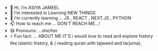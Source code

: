 - 👋 Hi, I’m ASIYA JAMEEL
- 👀 I’m interested in  Learning NEW THINGS 
- 🌱 I’m currently learning ... JS , REACT , NEXT.JS , PYTHON
- 📫 How to reach me ...  DON'T  REACH ME...!
- 😄 Pronouns: ...she/her
- ⚡ Fun fact: ... ABOUT ME IT'S i would love to read and explore history like islamic history, & ( reading quran with tajweed and tarjuma),

<!---
Asiya-jammel/Asiya-jammel is a ✨ special ✨ repository because its `README.md` (this file) appears on your GitHub profile.
You can click the Preview link to take a look at your changes.
--->
